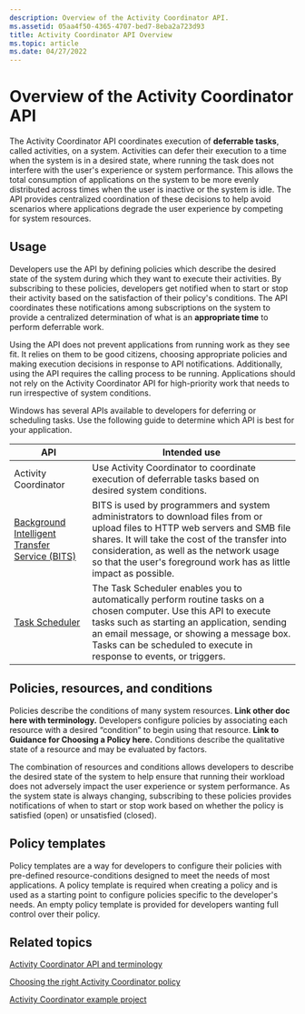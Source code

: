 ```yaml
---
description: Overview of the Activity Coordinator API.
ms.assetid: 05aa4f50-4365-4707-bed7-8eba2a723d93
title: Activity Coordinator API Overview
ms.topic: article
ms.date: 04/27/2022
---
```


# Overview of the Activity Coordinator API

The Activity Coordinator API coordinates execution of **deferrable tasks**, called activities, on a system. Activities can defer their execution to a time when the system is in a desired state, where running the task does not interfere with the user's experience or system performance. This allows the total consumption of applications on the system to be more evenly distributed across times when the user is inactive or the system is idle. The API provides centralized coordination of these decisions to help avoid scenarios where applications degrade the user experience by competing for system resources.

## Usage

Developers use the API by defining policies which describe the desired state of the system during which they want to execute their activities. By subscribing to these policies, developers get notified when to start or stop their activity based on the satisfaction of their policy's conditions. The API coordinates these notifications among subscriptions on the system to provide a centralized determination of what is an **appropriate time** to perform deferrable work.

Using the API does not prevent applications from running work as they see fit. It relies on them to be good citizens, choosing appropriate policies and making execution decisions in response to API notifications. Additionally, using the API requires the calling process to be running. Applications should not rely on the Activity Coordinator API for high-priority work that needs to run irrespective of system conditions.

Windows has several APIs available to developers for deferring or scheduling tasks. Use the following guide to determine which API is best for your application.

| API | Intended use |
|-----|-----|
| Activity Coordinator | Use Activity Coordinator to coordinate execution of deferrable tasks based on desired system conditions. |
| [Background Intelligent Transfer Service (BITS)](../Bits/background-intelligent-transfer-service-portal.md) | BITS is used by programmers and system administrators to download files from or upload files to HTTP web servers and SMB file shares. It will take the cost of the transfer into consideration, as well as the network usage so that the user's foreground work has as little impact as possible. |
| [Task Scheduler](../taskschd/task-scheduler-start-page.md) | The Task Scheduler enables you to automatically perform routine tasks on a chosen computer. Use this API to execute tasks such as starting an application, sending an email message, or showing a message box. Tasks can be scheduled to execute in response to events, or triggers. |

## Policies, resources, and conditions

Policies describe the conditions of many system resources. **Link other doc here with terminology.** Developers configure policies by associating each resource with a desired “condition” to begin using that resource. **Link to Guidance for Choosing a Policy here.** Conditions describe the qualitative state of a resource and may be evaluated by factors.

The combination of resources and conditions allows developers to describe the desired state of the system to help ensure that running their workload does not adversely impact the user experience or system performance. As the system state is always changing, subscribing to these policies provides notifications of when to start or stop work based on whether the policy is satisfied (open) or unsatisfied (closed).

## Policy templates

Policy templates are a way for developers to configure their policies with pre-defined resource-conditions designed to meet the needs of most applications. A policy template is required when creating a policy and is used as a starting point to configure policies specific to the developer's needs. An empty policy template is provided for developers wanting full control over their policy.

## Related topics

[Activity Coordinator API and terminology](activity-coordinator-api-and-terminology.md)

[Choosing the right Activity Coordinator policy](choosing-the-right-activity-coordinator-policy.md)

[Activity Coordinator example project](activity-coordinator-example-project.md)
